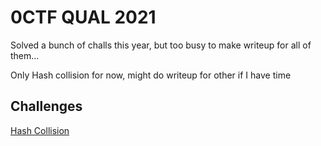 # 0CTF QUAL 2021

Solved a bunch of challs this year, but too busy to make writeup for all of them...

Only Hash collision for now, might do writeup for other if I have time

## Challenges
[Hash Collision](https://github.com/jwang-a/CTF/tree/master/Writeups/HashCollision)
